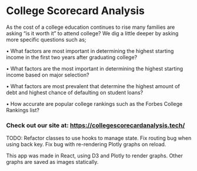# College Scorecard Analysis

As the cost of a college education continues to rise many families are asking “is it worth it” to attend college? We dig a little deeper by asking more specific questions such as;

• What factors are most important in determining the highest starting income in the first two years after graduating college?

• What factors are the most important in determining the highest starting income based on major selection?

• What factors are most prevalent that determine the highest amount of debt and highest chance of defaulting on student loans?

• How accurate are popular college rankings such as the Forbes College Rankings list?

### Check out our site at: https://collegescorecardanalysis.tech/

TODO: Refactor classes to use hooks to manage state. 
Fix routing bug when using back key. 
Fix bug with re-rendering Plotly graphs on reload. 

This app was made in React, using D3 and Plotly to render graphs. Other graphs are saved as images statically. 
